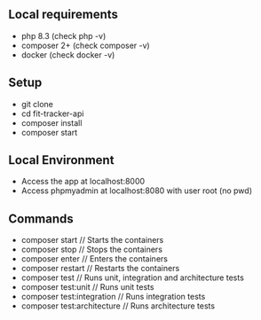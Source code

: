 ## Local requirements

- php 8.3 (check php -v)
- composer 2+ (check composer -v)
- docker (check docker -v)

## Setup

- git clone
- cd fit-tracker-api
- composer install
- composer start

## Local Environment

- Access the app at localhost:8000
- Access phpmyadmin at localhost:8080 with user root (no pwd)

## Commands

- composer start // Starts the containers
- composer stop // Stops the containers
- composer enter // Enters the containers
- composer restart // Restarts the containers
- composer test // Runs unit, integration and architecture tests
- composer test:unit // Runs unit tests
- composer test:integration // Runs integration tests
- composer test:architecture // Runs architecture tests
